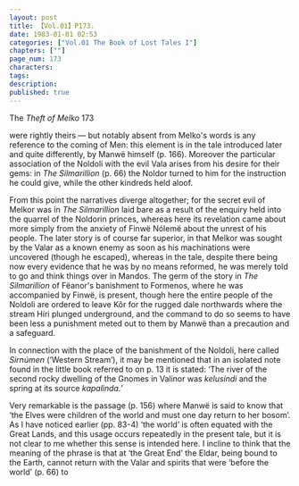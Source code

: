 ```yaml
---
layout: post
title: 【Vol.01】P173.
date: 1983-01-01 02:53
categories: ["Vol.01 The Book of Lost Tales I"]
chapters: [""]
page_num: 173
characters: 
tags: 
description: 
published: true
---
```


<p style="text-indent: 0;">
The <I>Theft of Melko </I>173
</p>

were rightly theirs — but notably absent from Melko's words is any reference to the coming of Men: this element is in the tale introduced later and quite differently, by Manwë himself (p. 166). Moreover the particular association of the Noldoli with the evil Vala arises from his desire for their gems: in <I>The Silmarillion </I>(p. 66) the Noldor turned to him for the instruction he could give, while the other kindreds held aloof.

From this point the narratives diverge altogether; for the secret evil of Melkor was in <I>The Silmarillion </I>laid bare as a result of the enquiry held into the quarrel of the Noldorin princes, whereas here its revelation came about more simply from the anxiety of Finwë Nólemë about the unrest of his people. The later story is of course far superior, in that Melkor was sought by the Valar as a known enemy as soon as his machinations were uncovered (though he escaped), whereas in the tale, despite there being now every evidence that he was by no means reformed, he was merely told to go and think things over in Mandos. The germ of the story in <I>The Silmarillion </I>of Fëanor's banishment to Formenos, where he was accompanied by Finwë, is present, though here the entire people of the Noldoli are ordered to leave Kôr for the rugged dale northwards where the stream Híri plunged underground, and the command to do so seems to have been less a punishment meted out to them by Manwë than a precaution and a safeguard.

In connection with the place of the banishment of the Noldoli, here called <I>Sirnúmen </I>(‘Western Stream’), it may be mentioned that in an isolated note found in the little book referred to on p. 13 it is stated: ‘The river of the second rocky dwelling of the Gnomes in Valinor was <I>kelusindi </I>and the spring at its source <I>kapalinda.’</I>

Very remarkable is the passage (p. 156) where Manwë is said to know that ‘the Elves were children of the world and must one day return to her bosom’. As I have noticed earlier (pp. 83-4) ‘the world’ is often equated with the Great Lands, and this usage occurs repeatedly in the present tale, but it is not clear to me whether this sense is intended here. I incline to think that the meaning of the phrase is that at ‘the Great End’ the Eldar, being bound to the Earth, cannot return with the Valar and spirits that were ‘before the world’ (p. 66) to

